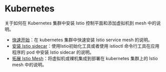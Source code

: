 # Kubernetes

关于如何在 Kubernetes 集群中安装 Istio 控制平面和添加虚拟机到 mesh 中的说明。

- [快速开始](quick-start.md)：在 kubernetes 集群中快速安装 Istio service mesh 的说明。
- [安装 Istio sidecar](sidecar-injection.md)：使用Istio初始化工具或者使用 istioctl 命令行工具在应用程序的 pod 中安装 Istio sidecar 的说明。
- [拓展 Istio Mesh](mesh-expansion.md)：将虚拟机或裸机集成到部署在 kubernetes 集群上的 Istio mesh 中的说明。



